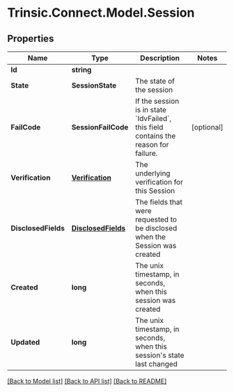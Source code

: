 # Trinsic.Connect.Model.Session

## Properties

Name | Type | Description | Notes
------------ | ------------- | ------------- | -------------
**Id** | **string** |  | 
**State** | **SessionState** | The state of the session | 
**FailCode** | **SessionFailCode** | If the session is in state &#x60;IdvFailed&#x60;, this field contains the reason for failure. | [optional] 
**Verification** | [**Verification**](Verification.md) | The underlying verification for this Session | 
**DisclosedFields** | [**DisclosedFields**](DisclosedFields.md) | The fields that were requested to be disclosed when the Session was created | 
**Created** | **long** | The unix timestamp, in seconds, when this session was created | 
**Updated** | **long** | The unix timestamp, in seconds, when this session&#39;s state last changed | 

[[Back to Model list]](../README.md#documentation-for-models) [[Back to API list]](../README.md#documentation-for-api-endpoints) [[Back to README]](../README.md)

